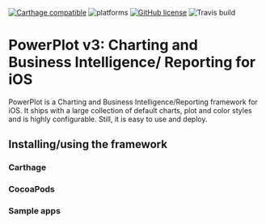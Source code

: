 [![Carthage compatible](https://img.shields.io/badge/Carthage-compatible-4BC51D.svg?style=flat)](https://github.com/Carthage/Carthage) ![platforms](https://img.shields.io/badge/platforms-iOS-lightgrey.svg) [![GitHub license](https://img.shields.io/badge/license-MIT-lightgrey.svg)](https://raw.githubusercontent.com/nua-schroers/powerplot/master/LICENSE) ![Travis build](https://travis-ci.org/nua-schroers/powerplot.svg?=master)

# PowerPlot v3: Charting and Business Intelligence/ Reporting for iOS

PowerPlot is a Charting and Business Intelligence/Reporting framework
for iOS. It ships with a large collection of default charts, plot and
color styles and is highly configurable. Still, it is easy to use and
deploy.

## Installing/using the framework

### Carthage

### CocoaPods

### Sample apps

